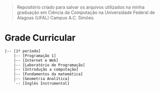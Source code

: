 > Repositório criado para salvar os arquivos utilizados na minha graduação em Ciência da Computação na Universidade Federal de Alagoas (UFAL) Campus A.C. Simões.

# Grade Curricular
```txt
|-- [1º período]
    |-- [Programação 1]
    |-- [Internet e Web]
    |-- [Laboratório de Programação]
    |-- [Introdução a computação]
    |-- [Fundamentos da matemática]
    |-- [Geometria Analítica]
    `-- [Inglês Instrumental]
```
